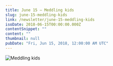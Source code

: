 ```yaml
---
title: June 15 – Meddling kids
slug: june-15-meddling-kids
link: /newsletter/june-15-meddling-kids
isoDate: 2018-06-15T00:00:00.000Z
contentSnippet: ""
content: ""
thumbnail: null
pubDate: "Fri, Jun 15, 2018, 12:00:00 AM UTC"
---
```


![Meddling kids](https://abouthalf.com/cdn-cgi/imagedelivery/oZs0WTb3giZ46YUUQdHDjQ/f702f99f-c18f-4a0c-8139-9c0ae91c2d00/width=1200,format=auto "Meddling kids")
